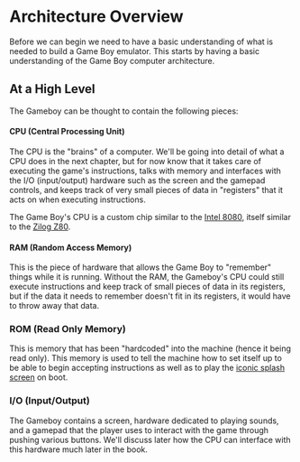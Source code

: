 # Architecture Overview

Before we can begin we need to have a basic understanding of what is needed to
build a Game Boy emulator. This starts by having a basic understanding of the
Game Boy computer architecture.

## At a High Level

The Gameboy can be thought to contain the following pieces:

#### CPU (Central Processing Unit)

The CPU is the "brains" of a computer. We'll be going into detail of what a CPU
does in the next chapter, but for now know that it takes care of executing the
game's instructions, talks with memory and interfaces with the I/O
(input/output) hardware such as the screen and the gamepad controls, and keeps
track of very small pieces of data in "registers" that it acts on when executing instructions.

The Game Boy's CPU is a custom chip similar to the [Intel 8080](https://en.wikipedia.org/wiki/Intel_8080),
itself similar to the [Zilog Z80](https://en.wikipedia.org/wiki/Zilog_Z80).

#### RAM (Random Access Memory)

This is the piece of hardware that allows the Game Boy to "remember" things
while it is running. Without the RAM, the Gameboy's CPU could still execute
instructions and keep track of small pieces of data in its registers, but if
the data it needs to remember doesn't fit in its registers, it would have to
throw away that data.

### ROM (Read Only Memory)

This is memory that has been "hardcoded" into the machine (hence it being read
only). This memory is used to tell the machine how to set itself up to be able
to begin accepting instructions as well as to play the [iconic splash screen](https://www.youtube.com/watch?v=ClJWTR_lCL4) on
boot.

### I/O (Input/Output)

The Gameboy contains a screen, hardware dedicated to playing
sounds, and a gamepad that the player uses to interact with the game through
pushing various buttons. We'll discuss later how the CPU can interface with this hardware much
later in the book.
